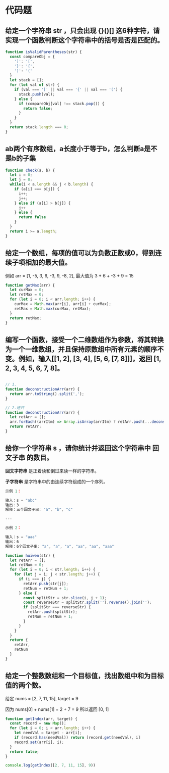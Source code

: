 # 代码题

## 给定一个字符串 str ，只会出现 {}()[] 这6种字符，请实现一个函数判断这个字符串中的括号是否是匹配的。

```js
function isValidParentheses(str) {
  const compareObj = {
    ']': '[',
    '}': '{',
    ')': '('
  }
  let stack = [];
  for (let val of str) {
    if (val === '[' || val === '{' || val === '(') {
      stack.push(val);
    } else {
      if (compareObj[val] !== stack.pop()) {
        return false;
      }
    }
  }
  return stack.length === 0;
}
```

## ab两个有序数组，a长度小于等于b，怎么判断a是不是b的子集

```js
function check(a, b) {
  let i = 0;
  let j = 0;
  while(i < a.length && j < b.length) {
    if (a[i] === b[j]) {
      i++;
      j++;
    } else if (a[i] > b[j]) {
      j++
    } else {
      return false
    }
  }
  return i >= a.length;
}
```

## 给定一个数组，每项的值可以为负数正数或0，得到连续子项相加的最大值。
例如 arr = [1, -5, 3, 6, -3, 9, -8, 2], 最大值为  3 + 6 + -3 + 9 = 15

```js
function getMax(arr) {
  let curMax = 0;
  let retMax = 0;
  for (let i = 0; i < arr.length; i++) {
    curMax = Math.max(arr[i], arr[i] + curMax);
    retMax = Math.max(curMax, retMax);
  }
  return retMax;
}
```

## 编写一个函数，接受一个二维数组作为参数，将其转换为一个一维数组，并且保持原数组中所有元素的顺序不变。例如，输入[[1, 2], [3, 4], [5, 6, [7, 8]]]，返回 [1, 2, 3, 4, 5, 6, 7, 8]。

```js

// 1.
function deconstructionArr(arr) {
  return arr.toString().split(',');
}

// 2.递归
function deconstructionArr(arr) {
  let retArr = [];
  arr.forEach((arrItm) => Array.isArray(arrItm) ? retArr.push(...deconstructionArr(arrItm)) : retArr.push(arrItm))
  return retArr;
}

```

## 给你一个字符串 s ，请你统计并返回这个字符串中 回文子串 的数目。

**回文字符串** 是正着读和倒过来读一样的字符串。

**子字符串** 是字符串中的由连续字符组成的一个序列。

```js
示例 1：

输入：s = "abc"
输出：3
解释：三个回文子串: "a", "b", "c"

---

示例 2：

输入：s = "aaa"
输出：6
解释：6个回文子串: "a", "a", "a", "aa", "aa", "aaa"
```

```js
function huiwen(str) {
  let retArr = [];
  let retNum = 0;
  for (let i = 0; i < str.length; i++) {
    for (let j = i; j < str.length; j++) {
      if (i === j) {
        retArr.push(str[j]);
        retNum = retNum + 1;
      } else {
        const splitStr = str.slice(i, j + 1);
        const reverseStr = splitStr.split('').reverse().join('');
        if (splitStr === reverseStr) {
          retArr.push(splitStr);
          retNum = retNum + 1;
        }
      }
    }
  }
  return {
    retArr,
    retNum
  }
}
```


<!-- ## 请实现一个 add 函数，满足以下功能。
```js
add(1); 			// 1
add(1)(2);  	// 3
add(1)(2)(3)；// 6
add(1)(2, 3); // 6
add(1, 2)(3); // 6
add(1, 2, 3); // 6
```
 -->


## 给定一个整数数组和一个目标值，找出数组中和为目标值的两个数。


给定 nums = [2, 7, 11, 15], target = 9

因为 nums[0] + nums[1] = 2 + 7 = 9
所以返回 [0, 1]

```js
function getIndex(arr, target) {
  const record = new Map();
  for (let i = 0; i < arr.length; i++) {
    let needVal = target - arr[i];
    if (record.has(needVal)) return [record.get(needVal), i]
    record.set(arr[i], i);
  }
  return false;
}

console.log(getIndex([2, 7, 11, 15], 9))
```

